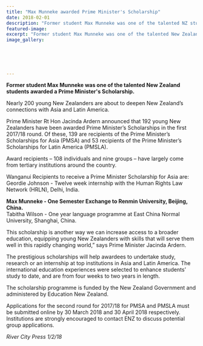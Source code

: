 ```yaml
---
title: "Max Munneke awarded Prime Minister's Scholarship"
date: 2018-02-01
description: "Former student Max Munneke was one of the talented NZ students awarded a Prime Minister's Scholarship..."
featured-image: 
excerpt: "Former student Max Munneke was one of the talented New Zealand students awarded a Prime Minister's Scholarship."
image_gallery:
	
	
	
	
	
---
```


<p><strong>Former student Max&nbsp;Munneke was one of the talented New Zealand students awarded a Prime Minister's Scholarship.</strong></p>
<p>Nearly 200 young New Zealanders are about to deepen New Zealand&rsquo;s connections with Asia and Latin America.</p>
<p>Prime Minister Rt Hon Jacinda Ardern announced that 192 young New Zealanders have been awarded Prime Minister&rsquo;s Scholarships in the first 2017/18 round. Of these, 139 are recipients of the Prime Minister&rsquo;s Scholarships for Asia (PMSA) and 53 recipients of the Prime Minister&rsquo;s Scholarships for Latin Ameri<span class="text_exposed_show">ca (PMSLA).<br /></span></p>
<p><span class="text_exposed_show">Award recipients &ndash; 108 individuals and nine groups &ndash; have largely come from tertiary institutions around the country.</span></p>
<div class="text_exposed_show">
<p>Wanganui Recipients to receive a Prime Minister Scholarship for Asia are:<br />Geordie Johnson - Twelve week internship with the Human Rights Law Network (HRLN), Delhi, India.</p>
<p><strong>Max Munneke - One Semester Exchange to Renmin University, Beijing, China.</strong><br />Tabitha Wilson - One year language programme at East China Normal University, Shanghai, China.</p>
<p>This scholarship is another way we can increase access to a broader education, equipping young New Zealanders with skills that will serve them well in this rapidly changing world,&rdquo; says Prime Minister Jacinda Ardern.</p>
<p>The prestigious scholarships will help awardees to undertake study, research or an internship at top institutions in Asia and Latin America. The international education experiences were selected to enhance students&rsquo; study to date, and are from four weeks to two years in length.</p>
<p>The scholarship programme is funded by the New Zealand Government and administered by Education New Zealand.</p>
<p>Applications for the second round for 2017/18 for PMSA and PMSLA must be submitted online by 30 March 2018 and 30 April 2018 respectively. Institutions are strongly encouraged to contact ENZ to discuss potential group applications.</p>
<p><em>River City Press 1/2/18</em></p>
</div>

